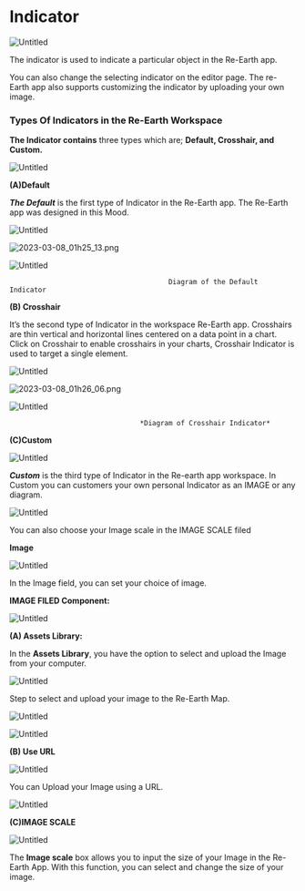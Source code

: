 # Indicator

![Untitled](Indicator%208803995fbffe4ad0b4fad296a3b47b63/Untitled.png)

The indicator is used to indicate a particular object in the Re-Earth app.

You can also change the selecting indicator on the editor page. The re-Earth app also supports customizing the indicator by uploading your own image.

### Types Of Indicators in the Re-Earth Workspace

**The Indicator contains** three types which are; **Default, Crosshair, and Custom.**

![Untitled](Indicator%208803995fbffe4ad0b4fad296a3b47b63/Untitled%201.png)

**(A)Default**

***The Default*** is the first type of Indicator in the Re-Earth app. The Re-Earth app was designed in this Mood.

![Untitled](Indicator%208803995fbffe4ad0b4fad296a3b47b63/Untitled%202.png)

![2023-03-08_01h25_13.png](Indicator%208803995fbffe4ad0b4fad296a3b47b63/2023-03-08_01h25_13.png)

![Untitled](Indicator%208803995fbffe4ad0b4fad296a3b47b63/Untitled%203.png)

                                           Diagram of the Default Indicator

**(B) Crosshair**

It’s the second type of Indicator in the workspace Re-Earth app. Crosshairs are thin vertical and horizontal lines centered on a data point in a chart. Click on Crosshair to enable crosshairs in your charts, Crosshair Indicator is used to target a single element.

![Untitled](Indicator%208803995fbffe4ad0b4fad296a3b47b63/Untitled%204.png)

![2023-03-08_01h26_06.png](Indicator%208803995fbffe4ad0b4fad296a3b47b63/2023-03-08_01h26_06.png)

![Untitled](Indicator%208803995fbffe4ad0b4fad296a3b47b63/Untitled%205.png)

                                    *Diagram of Crosshair Indicator*

**(C)Custom**

![Untitled](Indicator%208803995fbffe4ad0b4fad296a3b47b63/Untitled%206.png)

***Custom*** is the third type of Indicator in the Re-earth app workspace.
In Custom you can customers your own personal Indicator as an IMAGE or any diagram.

![Untitled](Indicator%208803995fbffe4ad0b4fad296a3b47b63/Untitled%207.png)

You can also choose your Image scale in the IMAGE SCALE filed

**Image**

![Untitled](Indicator%208803995fbffe4ad0b4fad296a3b47b63/Untitled%208.png)

In the Image field, you can set your choice of image.

**IMAGE FILED Component:**

![Untitled](Indicator%208803995fbffe4ad0b4fad296a3b47b63/Untitled%209.png)

**(A) Assets Library:**

In the **Assets Library**, you have the option to select and upload the Image from your computer.

![Untitled](Indicator%208803995fbffe4ad0b4fad296a3b47b63/Untitled%2010.png)

Step to select and upload your image to the Re-Earth Map.

![Untitled](Indicator%208803995fbffe4ad0b4fad296a3b47b63/Untitled%2011.png)

![Untitled](Indicator%208803995fbffe4ad0b4fad296a3b47b63/Untitled%2012.png)

**(B) Use URL**

![Untitled](Indicator%208803995fbffe4ad0b4fad296a3b47b63/Untitled%2013.png)

You can Upload your Image using a URL.

![Untitled](Indicator%208803995fbffe4ad0b4fad296a3b47b63/Untitled%2014.png)

**(C)IMAGE SCALE**

![Untitled](Indicator%208803995fbffe4ad0b4fad296a3b47b63/Untitled%2015.png)

The **Image scale** box allows you to input the size of your Image in the Re-Earth App. With this function, you can select and change the size of your image.